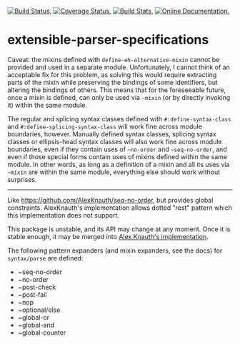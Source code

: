 [![Build Status,](https://img.shields.io/travis/jsmaniac/extensible-parser-specifications/master.svg)](https://travis-ci.org/jsmaniac/extensible-parser-specifications)
[![Coverage Status,](https://img.shields.io/coveralls/jsmaniac/extensible-parser-specifications/master.svg)](https://coveralls.io/github/jsmaniac/extensible-parser-specifications)
[![Build Stats,](https://img.shields.io/badge/build-stats-blue.svg)](http://jsmaniac.github.io/travis-stats/#jsmaniac/extensible-parser-specifications)
[![Online Documentation.](https://img.shields.io/badge/docs-online-blue.svg)](http://docs.racket-lang.org/extensible-parser-specifications/)

extensible-parser-specifications
================================


Caveat: the mixins defined with `define-eh-alternative-mixin` cannot be
provided and used in a separate module. Unfortunately, I cannot think of an
acceptable fix for this problem, as solving this would require extracting
parts of the mixin while preserving the bindings of some identifiers, but
altering the bindings of others. This means that for the foreseeable future,
once a mixin is defined, can only be used via `~mixin` (or by directly
invoking it) within the same module.

The regular and splicing syntax classes defined with `#:define-syntax-class`
and `#:define-splicing-syntax-class` will work fine across module boundaries,
however. Manually defined syntax classes, splicing syntax classes or
ellipsis-head syntax classes will also work fine across module boundaries,
even if they contain uses of `~no-order` and `~seq-no-order`, and even if
those special forms contain uses of mixins defined within the same module. In
other words, as long as a definition of a mixin and all its uses via `~mixin`
are within the same module, everything else should work without surprises.

----------

Like https://github.com/AlexKnauth/seq-no-order, but provides global
constraints.  AlexKnauth's implementation allows dotted "rest" pattern which
this implementation does not support.

This package is unstable, and its API may change at any moment. Once it is
stable enough, it may be merged into [Alex Knauth's
implementation](https://github.com/AlexKnauth/seq-no-order).

The following pattern expanders (and mixin expanders, see the docs) for `syntax/parse` are defined:
* ~seq-no-order
* ~no-order
* ~post-check
* ~post-fail
* ~nop
* ~optional/else
* ~global-or
* ~global-and
* ~global-counter

